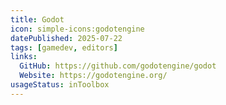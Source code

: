 ```yaml
---
title: Godot
icon: simple-icons:godotengine
datePublished: 2025-07-22
tags: [gamedev, editors]
links:
  GitHub: https://github.com/godotengine/godot
  Website: https://godotengine.org/
usageStatus: inToolbox
---
```

